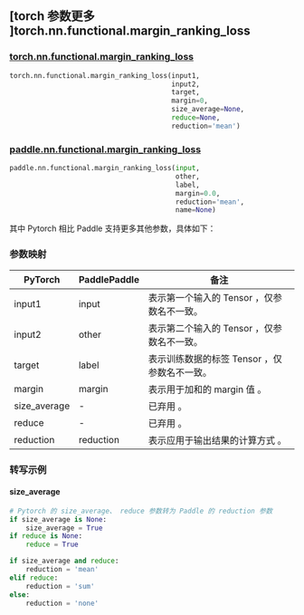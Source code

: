 ## [torch 参数更多 ]torch.nn.functional.margin_ranking_loss

### [torch.nn.functional.margin_ranking_loss](https://pytorch.org/docs/stable/generated/torch.nn.functional.margin_ranking_loss.html?highlight=margin_ranking_loss#torch.nn.functional.margin_ranking_loss)

```python
torch.nn.functional.margin_ranking_loss(input1,
                                        input2,
                                        target,
                                        margin=0,
                                        size_average=None,
                                        reduce=None,
                                        reduction='mean')
```

### [paddle.nn.functional.margin_ranking_loss](https://www.paddlepaddle.org.cn/documentation/docs/zh/develop/api/paddle/nn/functional/margin_ranking_loss_cn.html)

```python
paddle.nn.functional.margin_ranking_loss(input,
                                         other,
                                         label,
                                         margin=0.0,
                                         reduction='mean',
                                         name=None)
```

其中 Pytorch 相⽐ Paddle ⽀持更多其他参数，具体如下：
### 参数映射
| PyTorch       | PaddlePaddle | 备注                                                   |
| ------------- | ------------ | ------------------------------------------------------ |
| input1          | input         | 表示第一个输入的 Tensor ，仅参数名不一致。                                     |
| input2          | other         | 表示第二个输入的 Tensor ，仅参数名不一致。                                     |
| target          | label         | 表示训练数据的标签 Tensor ，仅参数名不一致。                                     |
| margin          | margin         | 表示用于加和的 margin 值 。                                     |
| size_average          | -         | 已弃用 。                                     |
| reduce          | -         | 已弃用 。                                     |
| reduction          | reduction         | 表示应用于输出结果的计算方式 。                                     |

### 转写示例
#### size_average
```python
# Pytorch 的 size_average、 reduce 参数转为 Paddle 的 reduction 参数
if size_average is None:
    size_average = True
if reduce is None:
    reduce = True

if size_average and reduce:
    reduction = 'mean'
elif reduce:
    reduction = 'sum'
else:
    reduction = 'none'
```
